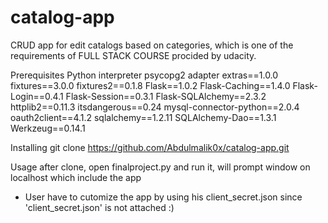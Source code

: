 # catalog-app
CRUD app for edit catalogs based on categories, which is one of the requirements of FULL STACK COURSE procided by udacity.

Prerequisites
Python interpreter
psycopg2 adapter
extras==1.0.0
fixtures==3.0.0
fixtures2==0.1.8
Flask==1.0.2
Flask-Caching==1.4.0
Flask-Login==0.4.1
Flask-Session==0.3.1
Flask-SQLAlchemy==2.3.2
httplib2==0.11.3
itsdangerous==0.24
mysql-connector-python==2.0.4
oauth2client==4.1.2
sqlalchemy==1.2.11
SQLAlchemy-Dao==1.3.1
Werkzeug==0.14.1

Installing
git clone https://github.com/Abdulmalik0x/catalog-app.git

Usage
after clone, open finalproject.py and run it, will prompt window on localhost which include the app
* User have to cutomize the app by using his client_secret.json since 'client_secret.json' is not attached :)